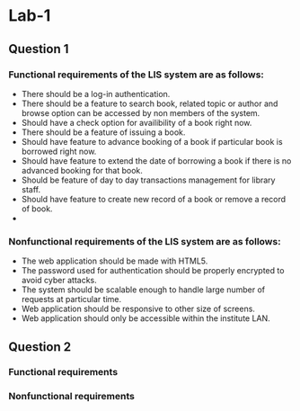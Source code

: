 # Lab-1

## Question 1

### Functional requirements of the LIS system are as follows:

* There should be a log-in authentication.
* There should be a feature to search book, related topic or author and browse option can be accessed by non members of the system. 
* Should have a check option for availibility of a book right now.
* There should be a feature of issuing a book.
* Should have feature to advance booking of a book if particular book is borrowed right now. 
* Should have feature to extend the date of borrowing a book if there is no advanced booking for that book.
* Should be feature of day to day transactions management for library staff.
* Should have feature to create new record of a book or remove a record of book.
* 
### Nonfunctional requirements of the LIS system are as follows:

* The web application should be made with HTML5.
* The password used for authentication should be properly encrypted to avoid cyber attacks.
* The system should be scalable enough to handle large number of requests at particular time.
* Web application should be responsive to other size of screens.
* Web application should only be accessible within the institute LAN.



## Question 2

### Functional requirements 


### Nonfunctional requirements

